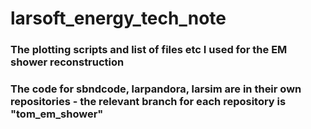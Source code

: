 # larsoft_energy_tech_note
### The plotting scripts and list of files etc I used for the EM shower reconstruction

### The code for sbndcode, larpandora, larsim are in their own repositories - the relevant branch for each repository is "tom_em_shower"

